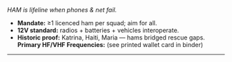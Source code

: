 _HAM is lifeline when phones & net fail._  
- **Mandate:** ≥1 licenced ham per squad; aim for all.  
- **12V standard:** radios + batteries + vehicles interoperate.  
- **Historic proof:** Katrina, Haiti, Maria — hams bridged rescue gaps.  
**Primary HF/VHF Frequencies:** (see printed wallet card in binder)  
---